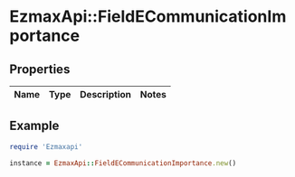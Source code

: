 # EzmaxApi::FieldECommunicationImportance

## Properties

| Name | Type | Description | Notes |
| ---- | ---- | ----------- | ----- |

## Example

```ruby
require 'Ezmaxapi'

instance = EzmaxApi::FieldECommunicationImportance.new()
```

